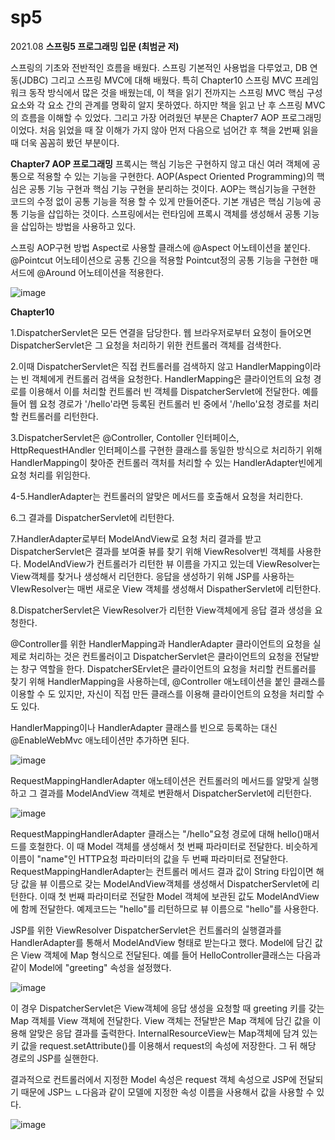 # sp5
2021.08
****스프링5 프로그래밍 입문 (최범균 저)****

스프링의 기초와 전반적인 흐름을 배웠다. 스프링 기본적인 사용법을 다루었고, DB 연동(JDBC) 그리고 스프링 MVC에 대해 배웠다.
특히 Chapter10 스프링 MVC 프레임워크 동작 방식에서 많은 것을 배웠는데, 이 책을 읽기 전까지는 스프링 MVC 핵심 구성요소와 각 요소 간의 관계를 
명확히 알지 못하였다. 하지만 책을 읽고 난 후 스프링 MVC의 흐름을 이해할 수 있었다.
그리고 가장 어려웠던 부분은 Chapter7 AOP 프로그래밍 이었다. 처음 읽었을 때 잘 이해가 가지 않아 먼저 다음으로 넘어간 후 책을 2번째 읽을 때 더욱 꼼꼼히 봤던 부분이다.

****Chapter7 AOP 프로그래밍****
프록시는 핵심 기능은 구현하지 않고 대신 여러 객체에 공통으로 적용할 수 있는 기능을 구현한다.
AOP(Aspect Oriented Programming)의 핵심은 공통 기능 구현과 핵심 기능 구현을 분리하는 것이다. AOP는 핵심기능을 구현한 코드의 수정 없이 공통 기능을 적용 할 수 있게 만들어준다.
기본 개념은 핵심 기능에 공통 기능을 삽입하는 것이다. 스프링에서는 런타임에 프록시 객체를 생성해서 공통 기능을 삽입하는 방법을 사용하고 있다.

스프링 AOP구현 방법
  Aspect로 사용할 클래스에 @Aspect 어노테이션을 붙인다.
  @Pointcut 어노테이션으로 공통 긴으을 적용할 Pointcut정의
  공통 기능을 구현한 매서드에 @Around 어노테이션을 적용한다.

![image](https://user-images.githubusercontent.com/76150392/130768990-53d8be27-d04c-43f2-a846-4bab1f92d7a2.png)

****Chapter10****

1.DispatcherServlet은 모든 연결을 담당한다. 웹 브라우저로부터 요청이 들어오면 DispatcherServlet은 그 요청을 처리하기 위한 컨트롤러 객체를 검색한다.

2.이때 DispatcherServlet은 직접 컨트롤러를 검색하지 않고 HandlerMapping이라는 빈 객체에게 컨트롤러 검색을 요청한다. HandlerMapping은 클라이언트의 요청 경로를 이용해서 이를 처리할 컨트롤러 빈 객체를 DispatcherServlet에 전달한다. 예를 들어 웹 요청 경로가 '/hello'라면 등록된 컨트롤러 빈 중에서 '/hello'요청 경로를 처리할 컨트롤러를 리턴한다.

3.DispatcherServlet은 @Controller, Contoller 인터페이스, HttpRequestHAndler 인터페이스를 구현한 클래스를 동일한 방식으로 처리하기 위해 HandlerMapping이 찾아준 컨트롤러 객처를 처리할 수 있는 HandlerAdapter빈에게 요청 처리를 위임한다.

4-5.HandlerAdapter는 컨트롤러의 알맞은 메서드를 호출해서 요청을 처리한다.

6.그 결과를 DispatcherServlet에 리턴한다.

7.HandlerAdapter로부터 ModelAndView로 요청 처리 결과를 받고 DispatcherServlet은 결과를 보여줄 뷰를 찾기 위해 ViewResolver빈 객체를 사용한다. ModelAndView가 컨트롤러가 리턴한 뷰 이름을 가지고 있는데 ViewResolver는 View객체를 찾거나 생성해서 리던한다. 응답을 생성하기 위해 JSP를 사용하는 VIewResolver는 매번 새로운 View 객체를 생성해서 DispatherServlet에 리턴한다.

8.DispatcherServlet은 ViewResolver가 리턴한 View객체에게 응답 결과 생성을 요청한다.

@Controller를 위한 HandlerMapping과 HandlerAdapter
클라이언트의 요청을 실제로 처리하는 것은 컨트롤러이고 DispatcherServlet은 클라이언트의 요청을 전달받는 창구 역할을 한다. DispatcherSErvlet은 클라이언트의 요청을 처리할 컨트롤러를 찾기 위해 HandlerMapping을 사용하는데, @Controller 애노테이션을 붙인 클래스를 이용할 수 도 있지만, 자신이 직접 만든 클래스를 이용해 클라이언트의 요청을 처리할 수도 있다.

HandlerMapping이나 HandlerAdapter 클래스를 빈으로 등록하는 대신 @EnableWebMvc 애노테이션만 추가하면 된다.

![image](https://user-images.githubusercontent.com/76150392/130773655-ca0dfa7f-bedc-40f5-8a8a-27c33d6a63d7.png)

RequestMappingHandlerAdapter 애노테이션은 컨트롤러의 메서드를 알맞게 실행하고 그 결과를 ModelAndView 객체로 변환해서 DispatcherServlet에 리턴한다.

![image](https://user-images.githubusercontent.com/76150392/130773843-8a2c2a2c-a5df-46ce-8ef3-ac1924befd0a.png)

RequestMappingHandlerAdapter 클래스는 "/hello"요청 경로에 대해 hello()매서드를 호철한다. 이 때 Model 객체를 생성해서 첫 번째 파라미터로 전달한다. 비슷하게 이름이 "name"인 HTTP요청 파라미터의 값을 두 번째 파라미터로 전달한다. RequestMappingHandlerAdapter는 컨트롤러 메서드 결과 값이 String 타입이면 해당 값을 뷰 이름으로 갖는 ModelAndView객체를 생성해서 DispatcherServlet에 리턴한다. 이때 첫 번째 파라미터로 전달한 Model 객체에 보관된 값도 ModelAndView에 함께 전달한다. 예제코드는 "hello"를 리턴하므로 뷰 이름으로 "hello"를 사용한다.

JSP를 위한 ViewResolver
DispatcherServlet은 컨트롤러의 실행결과를 HandlerAdapter를 통해서 ModelAndView 형태로 받는다고 했다. Model에 담긴 값은 View 객체에 Map 형식으로 전달된다. 예를 들어 HelloController클래스는 다음과 같이 Model에 "greeting" 속성을 설정했다.

![image](https://user-images.githubusercontent.com/76150392/130774890-c6e9cfd7-d805-4d37-84e3-5fa749339f48.png)

이 경우 DispatcherServlet은 View객체에 응답 생성을 요청할 때 greeting 키를 갖는 Map 객체를 View 객체에 전달한다. View 객체는 전달받은 Map 객체에 담긴 값을 이용해 알맞은 응답 결과를 출력한다. InternalResourceView는 Map객체에 담겨 있는 키 값을 request.setAttribute()를 이용해서 request의 속성에 저장한다. 그 뒤 해당 경로의 JSP를 실핸한다.

결과적으로 컨트롤러에서 지정한 Model 속성은 request 객체 속성으로 JSP에 전달되기 때문에 JSP느 ㄴ다음과 같이 모델에 지정한 속성 이름을 사용해서 값을 사용할 수 있다.

![image](https://user-images.githubusercontent.com/76150392/130775326-d19789c1-5cf2-41b9-8689-2d0dbb7934f1.png)



